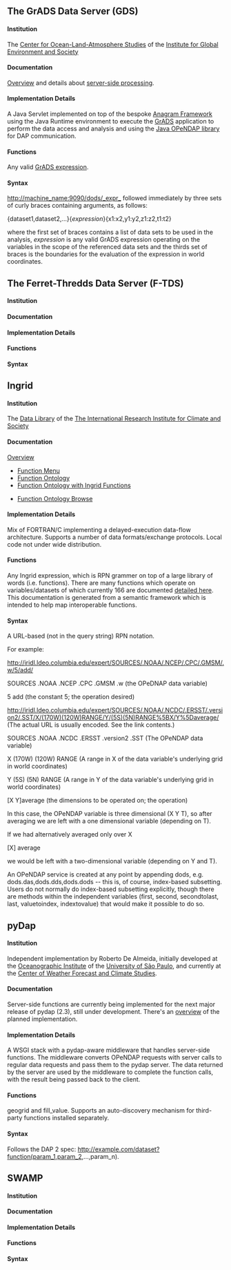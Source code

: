 ## The GrADS Data Server (GDS)

#### Institution

The [Center for Ocean-Land-Atmosphere
Studies](http://www.iges.org/cola.html) of the [Institute for Global
Environment and Society](http://www.iges.org/aboutiges.html)

#### Documentation

[Overview](http://www.iges.org/grads/gds/index.html) and details about
[server-side
processing](http://www.iges.org/grads/gds/doc/user.html#2b).

#### Implementation Details

A Java Servlet implemented on top of the bespoke [Anagram
Framework](http://grads.iges.org/anagram/) using the Java Runtime
environment to execute the [GrADS](http://www.iges.org/grads/grads.html)
application to perform the data access and analysis and using the [Java
OPeNDAP library](http://www.opendap.org/swJava1.1/) for DAP
communication.

#### Functions

Any valid [GrADS
expression](http://www.iges.org/grads/gadoc/expressions.html).

#### Syntax

<http://machine_name:9090/dods/_expr_> followed immediately by three
sets of curly braces containing arguments, as follows:

{dataset1,dataset2,...}{*expression*}{x1:x2,y1:y2,z1:z2,t1:t2}

where the first set of braces contains a list of data sets to be used in
the analysis, *expression* is any valid GrADS expression operating on
the variables in the scope of the referenced data sets and the thirds
set of braces is the boundaries for the evaluation of the expression in
world coordinates.

## The Ferret-Thredds Data Server (F-TDS)

#### Institution

#### Documentation

#### Implementation Details

#### Functions

#### Syntax

## Ingrid

#### Institution

The [Data Library](http://iridl.ldeo.columbia.edu/) of the [The
International Research Institute for Climate and
Society](http://portal.iri.columbia.edu/)

#### Documentation

[Overview](http://iridl.ldeo.columbia.edu/dochelp/Documentation/)

- [Function
  Menu](http://iridl.ldeo.columbia.edu/dochelp/Documentation/funcmenu.html)
- [Function
  Ontology](http://iridl.ldeo.columbia.edu/ontologies/functions.owl)
- [Function Ontology with Ingrid
  Functions](http://iridl.ldeo.columbia.edu/ontologies/functions_ingrid.owl)

<!-- -->

- [Function Ontology
  Browse](http://iridl.ldeo.columbia.edu/ontologies/browse.pl?node=http%3A%2F%2Firidl.ldeo.columbia.edu%2Fontologies%2Ffunctions.owl&repository=dl-owl)

#### Implementation Details

Mix of FORTRAN/C implementing a delayed-execution data-flow
architecture. Supports a number of data formats/exchange protocols.
Local code not under wide distribution.

#### Functions

Any Ingrid expression, which is RPN grammer on top of a large library of
words (i.e. functions). There are many functions which operate on
variables/datasets of which currently 166 are documented [detailed
here](http://iridl.ldeo.columbia.edu/dochelp/Documentation/funcmenu.html).
This documentation is generated from a semantic framework which is
intended to help map interoperable functions.

#### Syntax

A URL-based (not in the query string) RPN notation.

For example:

<http://iridl.ldeo.columbia.edu/expert/SOURCES/.NOAA/.NCEP/.CPC/.GMSM/.w/5/add/>

SOURCES .NOAA .NCEP .CPC .GMSM .w (the OPeDNAP data variable)

5 add (the constant 5; the operation desired)

[<http://iridl.ldeo.columbia.edu/expert/SOURCES/.NOAA/.NCDC/.ERSST/.version2/.SST/X/(170W)(120W)RANGE/Y/(5S)(5N)RANGE%5BX/Y%5Daverage/>](http://iridl.ldeo.columbia.edu/expert/SOURCES/.NOAA/.NCDC/.ERSST/.version2/.SST/X/%28170W%29%28120W%29RANGE/Y/%285S%29%285N%29RANGE%5BX/Y%5Daverage/)
(The actual URL is usually encoded. See the link contents.)

SOURCES .NOAA .NCDC .ERSST .version2 .SST (The OPeNDAP data variable)

X (170W) (120W) RANGE (A range in X of the data variable's underlying
grid in world coordinates)

Y (5S) (5N) RANGE (A range in Y of the data variable's underlying grid
in world coordinates)

\[X Y\]average (the dimensions to be operated on; the operation)

In this case, the OPeNDAP variable is three dimensional (X Y T), so
after averaging we are left with a one dimensional variable (depending
on T).

If we had alternatively averaged only over X

\[X\] average

we would be left with a two-dimensional variable (depending on Y and T).

An OPeNDAP service is created at any point by appending dods, e.g.
dods.das,dods.dds,dods.dods -- this is, of course, index-based
subsetting. Users do not normally do index-based subsetting explicitly,
though there are methods within the independent variables (first,
second, secondtolast, last, valuetoindex, indextovalue) that would make
it possible to do so.

## pyDap

#### Institution

Independent implementation by Roberto De Almeida, initially developed at
the [Oceanographic Institute](http://www.io.usp.br) of the [University
of São Paulo](http://www.usp.br), and currently at the [Center of
Weather Forecast and Climate Studies](http://www.cptec.inpe.br).

#### Documentation

Server-side functions are currently being implemented for the next major
release of pydap (2.3), still under development. There's an
[overview](http://groups.google.com/group/pydap) of the planned
implementation.

#### Implementation Details

A WSGI stack with a pydap-aware middleware that handles server-side
functions. The middleware converts OPeNDAP requests with server calls to
regular data requests and pass them to the pydap server. The data
returned by the server are used by the middleware to complete the
function calls, with the result being passed back to the client.

#### Functions

geogrid and fill_value. Supports an auto-discovery mechanism for
third-party functions installed separately.

#### Syntax

Follows the DAP 2 spec:
<http://example.com/dataset?function(param_1,param_2>,...,param_n).

## SWAMP

#### Institution

#### Documentation

#### Implementation Details

#### Functions

#### Syntax